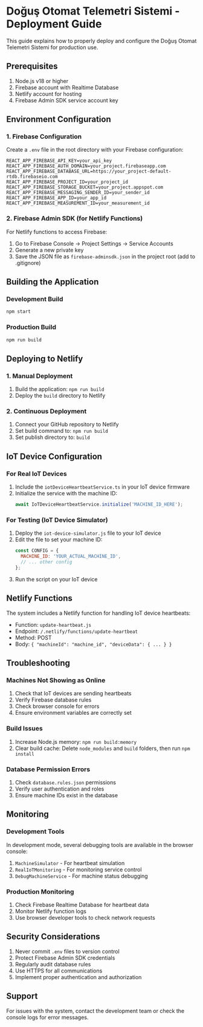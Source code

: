 # Doğuş Otomat Telemetri Sistemi - Deployment Guide

This guide explains how to properly deploy and configure the Doğuş Otomat Telemetri Sistemi for production use.

## Prerequisites

1. Node.js v18 or higher
2. Firebase account with Realtime Database
3. Netlify account for hosting
4. Firebase Admin SDK service account key

## Environment Configuration

### 1. Firebase Configuration

Create a `.env` file in the root directory with your Firebase configuration:

```env
REACT_APP_FIREBASE_API_KEY=your_api_key
REACT_APP_FIREBASE_AUTH_DOMAIN=your_project.firebaseapp.com
REACT_APP_FIREBASE_DATABASE_URL=https://your_project-default-rtdb.firebaseio.com
REACT_APP_FIREBASE_PROJECT_ID=your_project_id
REACT_APP_FIREBASE_STORAGE_BUCKET=your_project.appspot.com
REACT_APP_FIREBASE_MESSAGING_SENDER_ID=your_sender_id
REACT_APP_FIREBASE_APP_ID=your_app_id
REACT_APP_FIREBASE_MEASUREMENT_ID=your_measurement_id
```

### 2. Firebase Admin SDK (for Netlify Functions)

For Netlify functions to access Firebase:
1. Go to Firebase Console → Project Settings → Service Accounts
2. Generate a new private key
3. Save the JSON file as `firebase-adminsdk.json` in the project root (add to .gitignore)

## Building the Application

### Development Build
```bash
npm start
```

### Production Build
```bash
npm run build
```

## Deploying to Netlify

### 1. Manual Deployment
1. Build the application: `npm run build`
2. Deploy the `build` directory to Netlify

### 2. Continuous Deployment
1. Connect your GitHub repository to Netlify
2. Set build command to: `npm run build`
3. Set publish directory to: `build`

## IoT Device Configuration

### For Real IoT Devices

1. Include the `iotDeviceHeartbeatService.ts` in your IoT device firmware
2. Initialize the service with the machine ID:
   ```javascript
   await IoTDeviceHeartbeatService.initialize('MACHINE_ID_HERE');
   ```

### For Testing (IoT Device Simulator)

1. Deploy the `iot-device-simulator.js` file to your IoT device
2. Edit the file to set your machine ID:
   ```javascript
   const CONFIG = {
     MACHINE_ID: 'YOUR_ACTUAL_MACHINE_ID',
     // ... other config
   };
   ```
3. Run the script on your IoT device

## Netlify Functions

The system includes a Netlify function for handling IoT device heartbeats:
- Function: `update-heartbeat.js`
- Endpoint: `/.netlify/functions/update-heartbeat`
- Method: POST
- Body: `{ "machineId": "machine_id", "deviceData": { ... } }`

## Troubleshooting

### Machines Not Showing as Online

1. Check that IoT devices are sending heartbeats
2. Verify Firebase database rules
3. Check browser console for errors
4. Ensure environment variables are correctly set

### Build Issues

1. Increase Node.js memory: `npm run build:memory`
2. Clear build cache: Delete `node_modules` and `build` folders, then run `npm install`

### Database Permission Errors

1. Check `database.rules.json` permissions
2. Verify user authentication and roles
3. Ensure machine IDs exist in the database

## Monitoring

### Development Tools

In development mode, several debugging tools are available in the browser console:

1. `MachineSimulator` - For heartbeat simulation
2. `RealIoTMonitoring` - For monitoring service control
3. `DebugMachineService` - For machine status debugging

### Production Monitoring

1. Check Firebase Realtime Database for heartbeat data
2. Monitor Netlify function logs
3. Use browser developer tools to check network requests

## Security Considerations

1. Never commit `.env` files to version control
2. Protect Firebase Admin SDK credentials
3. Regularly audit database rules
4. Use HTTPS for all communications
5. Implement proper authentication and authorization

## Support

For issues with the system, contact the development team or check the console logs for error messages.